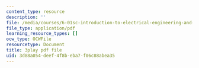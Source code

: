 ```yaml
---
content_type: resource
description: ''
file: /media/courses/6-01sc-introduction-to-electrical-engineering-and-computer-science-i-spring-2011/3d88a054deef4f8beba7f06c88abea35_UGdXwvB6K-w.pdf
file_type: application/pdf
learning_resource_types: []
ocw_type: OCWFile
resourcetype: Document
title: 3play pdf file
uid: 3d88a054-deef-4f8b-eba7-f06c88abea35
---
```

